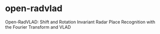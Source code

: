 # open-radvlad
Open-RadVLAD: Shift and Rotation Invariant Radar Place Recognition with the Fourier Transform and VLAD
